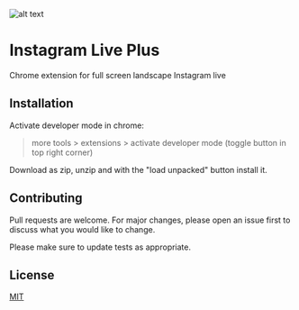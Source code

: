 ![alt text](https://github.com/esmaeilbahrani/instagram_live_plus/blob/master/icon.png?raw=true)


# Instagram Live Plus

Chrome extension for full screen landscape Instagram live


## Installation

Activate developer mode in chrome:
> more tools > extensions > activate developer mode (toggle button in top right corner)

Download as zip, unzip and with the "load unpacked" button install it.

 
## Contributing
Pull requests are welcome. For major changes, please open an issue first to discuss what you would like to change.

Please make sure to update tests as appropriate.

## License
[MIT](https://choosealicense.com/licenses/mit/)

